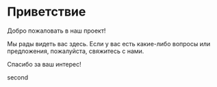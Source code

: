 # Приветствие

Добро пожаловать в наш проект!

Мы рады видеть вас здесь. Если у вас есть какие-либо вопросы или предложения, пожалуйста, свяжитесь с нами.

Спасибо за ваш интерес!

second 